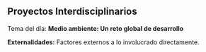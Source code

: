 ## Proyectos Interdisciplinarios

Tema del día: **Medio ambiente: Un reto global de desarrollo**

**Externalidades:** Factores externos a lo involucrado directamente.
